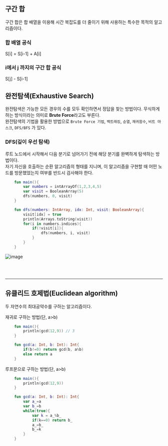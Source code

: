## 구간 합
구간 합은 합 배열을 이용해 시간 복잡도를 더 줄이기 위해 사용하는 특수한 목적의 알고리즘이다.

### 합 배열 공식
S[i] = S[i-1] + A[i]

### i에서 j 까지의 구간 합 공식
S[j] - S[i-1]

## 완전탐색(Exhaustive Search)
완전탐색은 가능한 모든 경우의 수를 모두 확인하면서 정답을 찾는 방법이다. 무식하게 하는 방식이라는 의미로 **Brute Force**라고도 부른다.<br/>
완전탐색의 기법을 활용한 방법으로 `Brute Force 기법`, `백트래킹`, `순열`, `재귀함수`, `비트 마스크`, `DFS/BFS` 가 있다.

### DFS(깊이 우선 탐색)
루트 노드에서 시작해서 다음 분기로 넘어가기 전에 해당 분기를 완벽하게 탐색하는 방법이다.<br/>
자기 자신을 호출하는 순환 알고리즘의 형태를 지니며, 이 알고리즘을 구현할 때 어떤 노드를 방문했었는지 여부를 반드시 검사해야 한다.

```kotlin
    fun main(){
        var numbers = intArrayOf(1,2,3,4,5)
        var visit = BooleanArray(5)
        dfs(numbers, 0, visit)
    }

    fun dfs(numbers: IntArray, idx: Int, visit: BooleanArray){
        visit[idx] = true
        println(Arrays.toString(visit))
        for(i in numbers.indices){
            if(!visit[i]){
                dfs(numbers, i, visit)  
            } 
        }
    }
```
![image](https://user-images.githubusercontent.com/52282493/158790054-7d6b9c4c-ea6f-4528-9343-99d451fb9b24.png)

<br/><br/>

---

## 유클리드 호제법(Euclidean algorithm)
두 자연수의 최대공약수를 구하는 알고리즘이다.

재귀로 구하는 방법(단, a>b)
```kotlin
    fun main(){
        println(gcd(12,9)) // 3
    }

    fun gcd(a: Int, b: Int): Int{
        if(b!=0) return gcd(b, a%b)
        else return a
    }
```

루프문으로 구하는 방법(단, a>b)
```kotlin
    fun main(){
        println(gcd(12,9))
    }

    fun gcd(a: Int, b: Int): Int{
        var a_=a
        var b_=b
        while(true){
            var k = a_%b_
            if(k==0) return b_
            a_=b_
            b_=k
        }
    } 
```
